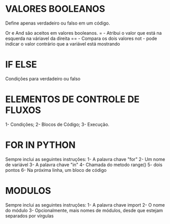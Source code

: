# VALORES BOOLEANOS #
Define apenas verdadeiro ou falso em um código.

Or e And são aceitos em valores booleanos.
= - Atribui o valor que está na esquerda na váriavel da direita
== - Compara os dois valores
not - pode indicar o valor contrário que a variável está mostrando

# IF ELSE #
Condições para verdadeiro ou falso

# ELEMENTOS DE CONTROLE DE FLUXOS #

1- Condições;
2- Blocos de Código;
3- Execução.

# FOR IN PYTHON #
Sempre inclui as seguintes instruções:
    1- A palavra chave "for"
    2- Um nome de variável
    3- A palavra chave "in"
    4- Chamada do metodo range()
    5- dois pontos
    6- Na próxima linha, um bloco de código

# MODULOS # 
Sempre inclui as seguintes instruções:
    1- A palavra chave import
    2- O nome do módulo
    3- Opcionalmente, mais nomes de módulos, desde que estejam separados por vírgulas
